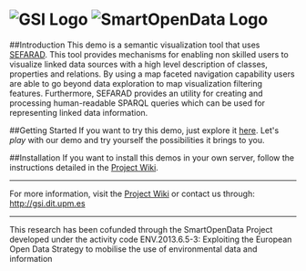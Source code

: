 ![GSI Logo](http://www.gsi.dit.upm.es/templates/jgsi/images/logo.png)
![SmartOpenData Logo](http://www.gsi.dit.upm.es/images/stories/demos/logoSmartOpenData.png)
==================================

##Introduction
This demo is a semantic visualization tool that uses [SEFARAD](https://github.com/gsi-upm/Sefarad). This tool provides mechanisms for enabling non skilled users to visualize linked data sources with a high level description of classes, properties and relations. By using a map faceted navigation capability users are able to go beyond data exploration to map visualization filtering features. Furthermore, SEFARAD provides an utility for creating and processing human-readable SPARQL queries which can be used for representing linked data information.

##Getting Started 
If you want to try this demo, just explore it [here](http://demos.gsi.dit.upm.es/smartopendata/). Let's _play_ with our demo and try yourself the possibilities it brings to you. 

##Installation
If you want to install this demos in your own server, follow the instructions detailed in the [Project Wiki](https://github.com/gsi-upm/demo-smartopendata/wiki).

---

For more information, visit the [Project Wiki](https://github.com/gsi-upm/demo-smartopendata/wiki) or contact us through: http://gsi.dit.upm.es

---
This research has been cofunded through the SmartOpenData Project developed under the activity code ENV.2013.6.5-3:
Exploiting the European Open Data Strategy to mobilise the use of environmental data and information
